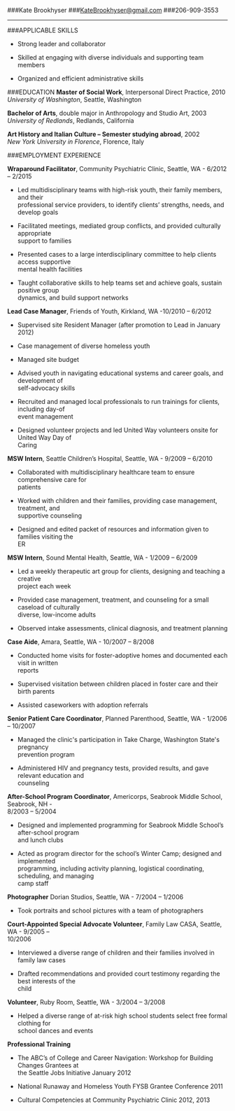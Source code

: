 ###Kate Brookhyser
###KateBrookhyser@gmail.com
###206-909-3553
****
###APPLICABLE SKILLS

* Strong leader and collaborator 

* Skilled at engaging with diverse individuals and supporting team members

* Organized and efficient administrative skills

###EDUCATION
**Master of Social Work**, Interpersonal Direct Practice, 2010  
 *University of Washington*, Seattle, Washington

**Bachelor of Arts**, double major in Anthropology and Studio Art, 2003  
*University of Redlands*, Redlands, California

**Art History and Italian Culture – Semester studying abroad**, 2002  
*New York University in Florence*, Florence, Italy

###EMPLOYMENT EXPERIENCE

**Wraparound Facilitator**, Community Psychiatric Clinic, Seattle, WA - 6/2012 – 2/2015
																		
* Led multidisciplinary teams with high-risk youth, their family members, and their  
professional service providers, to identify clients’ strengths, needs, and develop goals

* Facilitated meetings, mediated group conflicts, and provided culturally appropriate  
  support to families

* Presented cases to a large interdisciplinary committee to help clients access supportive  
mental health facilities

* Taught collaborative skills to help teams set and achieve goals, sustain positive group  
dynamics, and build support networks 

**Lead Case Manager**, Friends of Youth, Kirkland, WA  -10/2010 – 6/2012  

* Supervised site Resident Manager (after promotion to Lead in January 2012)  

* Case management of diverse homeless youth  

* Managed site budget  

* Advised youth in navigating educational systems and career goals, and development of  
  self-advocacy skills  

* Recruited and managed local professionals to run trainings for clients, including day-of  
  event management

* Designed volunteer projects and led United Way volunteers onsite for United Way Day of  
 Caring

**MSW Intern**, Seattle Children’s Hospital, Seattle, WA - 9/2009 – 6/2010

* Collaborated with multidisciplinary healthcare team to ensure comprehensive care for  
patients  

* Worked with children and their families, providing case management, treatment, and  
supportive counseling  

* Designed and edited packet of resources and information given to families visiting the  
ER

**MSW Intern**, Sound Mental Health, Seattle, WA - 1/2009 – 6/2009

* Led a weekly therapeutic art group for clients, designing and teaching a creative   
project each week 

* Provided case management, treatment, and counseling for a small caseload of culturally   
 diverse, low-income adults  

* Observed intake assessments, clinical diagnosis, and treatment planning

**Case Aide**, Amara, Seattle, WA - 10/2007 – 8/2008

* Conducted home visits for foster-adoptive homes and documented each visit in written  
reports 

* Supervised visitation between children placed in foster care and their birth parents 

* Assisted caseworkers with adoption referrals 

**Senior Patient Care Coordinator**, Planned Parenthood, Seattle, WA - 1/2006 – 10/2007

* Managed the clinic's participation in Take Charge, Washington State's pregnancy   
  prevention program  

* Administered HIV and pregnancy tests, provided results, and gave relevant education and  
 counseling

**After-School Program Coordinator**, Americorps, Seabrook Middle School, Seabrook, NH -   
8/2003 – 5/2004

* Designed and implemented programming for Seabrook Middle School’s after-school program   
 and lunch clubs

* Acted as program director for the school’s Winter Camp; designed and implemented  
programming, including activity planning, logistical coordinating, scheduling, and managing   
camp staff

**Photographer** Dorian Studios, Seattle, WA - 7/2004 – 1/2006	 

* Took portraits and school pictures with a team of photographers

**Court-Appointed Special Advocate Volunteer**, Family Law CASA, Seattle, WA - 9/2005 –   
10/2006

* Interviewed a diverse range of children and their families involved in family law cases

* Drafted recommendations and provided court testimony regarding the best interests of the  
child

**Volunteer**, Ruby Room, Seattle, WA - 3/2004 – 3/2008

* Helped a diverse range of at-risk high school students select free formal clothing for  
  school dances and events

**Professional Training**

* The ABC’s of College and Career Navigation: Workshop for Building Changes Grantees at   
the Seattle Jobs Initiative January 2012

* National Runaway and Homeless Youth FYSB Grantee Conference 2011

* Cultural Competencies at Community Psychiatric Clinic 2012, 2013

 











